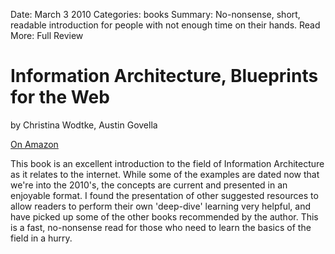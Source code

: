 Date: March 3 2010
Categories: books
Summary: No-nonsense, short, readable introduction for people with not enough time on their hands.
Read More: Full Review

# Information Architecture, Blueprints for the Web

by Christina Wodtke, Austin Govella

[On Amazon](http://www.amazon.com/gp/product/0321600800)

This book is an excellent introduction to the field of Information Architecture as it relates to the internet. While some of the examples are dated now that we're into the 2010's, the concepts are current and presented in an enjoyable format. I found the presentation of other suggested resources to allow readers to perform their own 'deep-dive' learning very helpful, and have picked up some of the other books recommended by the author. This is a fast, no-nonsense read for those who need to learn the basics of the field in a hurry.
